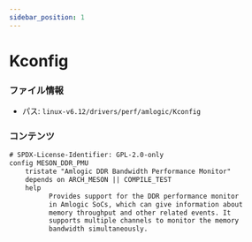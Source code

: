 ```yaml
---
sidebar_position: 1
---
```

# Kconfig

### ファイル情報

- パス: `linux-v6.12/drivers/perf/amlogic/Kconfig`

### コンテンツ

```txt
# SPDX-License-Identifier: GPL-2.0-only
config MESON_DDR_PMU
	tristate "Amlogic DDR Bandwidth Performance Monitor"
	depends on ARCH_MESON || COMPILE_TEST
	help
          Provides support for the DDR performance monitor
          in Amlogic SoCs, which can give information about
          memory throughput and other related events. It
          supports multiple channels to monitor the memory
          bandwidth simultaneously.

```
